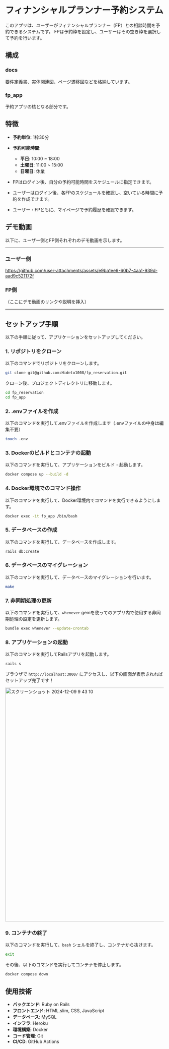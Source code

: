 # フィナンシャルプランナー予約システム

このアプリは、ユーザーがフィナンシャルプランナー（FP）との相談時間を予約できるシステムです。
FPは予約枠を設定し、ユーザーはその空き枠を選択して予約を行います。

## 構成

### docs
要件定義書、実体関連図、ページ遷移図などを格納しています。

### fp_app
予約アプリの核となる部分です。

## 特徴

- **予約単位**: 1枠30分
- **予約可能時間**:
  - **平日**: 10:00 ~ 18:00
  - **土曜日**: 11:00 ~ 15:00
  - **日曜日**: 休業

- FPはログイン後、自分の予約可能時間をスケジュールに指定できます。
- ユーザーはログイン後、各FPのスケジュールを確認し、空いている時間に予約を作成できます。
- ユーザー・FPともに、マイページで予約履歴を確認できます。

## デモ動画

以下に、ユーザー側とFP側それぞれのデモ動画を示します。

---

### ユーザー側



https://github.com/user-attachments/assets/e9ba1ee9-60b7-4aa1-939d-aad9c521172f



### FP側

（ここにデモ動画のリンクや説明を挿入）

---

## セットアップ手順

以下の手順に従って、アプリケーションをセットアップしてください。

### 1. リポジトリをクローン

以下のコマンドでリポジトリをクローンします。

```bash
git clone git@github.com:Hideto1008/fp_reservation.git
```

クローン後、プロジェクトディレクトリに移動します。

```bash
cd fp_reservation
cd fp_app
```

### 2. .envファイルを作成

以下のコマンドを実行して.envファイルを作成します（.envファイルの中身は編集不要）

```bash
touch .env
```

### 3. Dockerのビルドとコンテナの起動

以下のコマンドを実行して、アプリケーションをビルド・起動します。

```bash
docker compose up --build -d
```

### 4. Docker環境でのコマンド操作

以下のコマンドを実行して、Docker環境内でコマンドを実行できるようにします。

```bash
docker exec -it fp_app /bin/bash
```

### 5. データベースの作成

以下のコマンドを実行して、データベースを作成します。

```bash
rails db:create
```

### 6. データベースのマイグレーション

以下のコマンドを実行して、データベースのマイグレーションを行います。

```bash
make
```

### 7. 非同期処理の更新

以下のコマンドを実行して、`whenever` gemを使ってのアプリ内で使用する非同期処理の設定を更新します。

```bash
bundle exec whenever --update-crontab
```

### 8. アプリケーションの起動

以下のコマンドを実行してRailsアプリを起動します。

```bash
rails s
```

ブラウザで `http://localhost:3000/` にアクセスし、以下の画面が表示されればセットアップ完了です！

<img width="742" alt="スクリーンショット 2024-12-09 9 43 10" src="https://github.com/user-attachments/assets/a10b32ff-c3ae-4b77-9d32-d2a816f8d047">


### 9. コンテナの終了

以下のコマンドを実行して、`bash` シェルを終了し、コンテナから抜けます。

```bash
exit
```

その後、以下のコマンドを実行してコンテナを停止します。

```bash
docker compose down
```

## 使用技術

- **バックエンド**: Ruby on Rails
- **フロントエンド**: HTML.slim, CSS, JavaScript
- **データベース**: MySQL
- **インフラ**: Heroku
- **環境構築**: Docker
- **コード管理**: Git
- **CI/CD**: GitHub Actions
